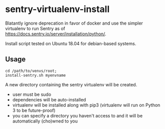 # sentry-virtualenv-install
Blatantly ignore deprecation in favor of docker and use the simpler virtualenv to run Sentry as of https://docs.sentry.io/server/installation/python/.

Install script tested on Ubuntu 18.04 for debian-based systems.

## Usage
~~~
cd /path/to/venvs/root;
install-sentry.sh myenvname
~~~

A new directory containing the sentry virtualenv will be created.
- user must be sudo
- dependencies will be auto-installed
- virtualenv will be installed along with pip3 (virtualenv will run on Python 3 to be future-proof)
- you can specify a directory you haven't access to and it will be automatically (cho)wned to you
